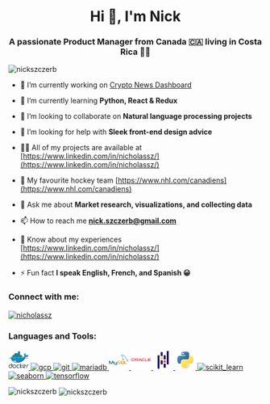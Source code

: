 <h1 align="center">Hi 👋, I'm Nick</h1>
<h3 align="center">A passionate Product Manager from Canada 🇨🇦 living in Costa Rica 🏄‍♂️</h3>

<p align="left"> <img src="https://komarev.com/ghpvc/?username=nickszczerb&label=Profile%20views&color=0e75b6&style=flat" alt="nickszczerb" /> </p>

- 🔭 I’m currently working on [Crypto News Dashboard](https://github.com/NickSzczerb/crypto-news-dashboard)

- 🌱 I’m currently learning **Python, React & Redux**

- 👯 I’m looking to collaborate on **Natural language processing projects**

- 🤝 I’m looking for help with **Sleek front-end design advice**

- 👨‍💻 All of my projects are available at [https://www.linkedin.com/in/nicholassz/](https://www.linkedin.com/in/nicholassz/)

- 🏒 My favourite hockey team [https://www.nhl.com/canadiens](https://www.nhl.com/canadiens)

- 💬 Ask me about **Market research, visualizations, and collecting data**

- 📫 How to reach me **nick.szczerb@gmail.com**

- 📄 Know about my experiences [https://www.linkedin.com/in/nicholassz/](https://www.linkedin.com/in/nicholassz/)

- ⚡ Fun fact **I speak English, French, and Spanish 😀**

<h3 align="left">Connect with me:</h3>
<p align="left">
<a href="https://linkedin.com/in/nicholassz" target="blank"><img align="center" src="https://raw.githubusercontent.com/rahuldkjain/github-profile-readme-generator/master/src/images/icons/Social/linked-in-alt.svg" alt="nicholassz" height="30" width="40" /></a>
</p>

<h3 align="left">Languages and Tools:</h3>
<p align="left"> <a href="https://www.docker.com/" target="_blank" rel="noreferrer"> <img src="https://raw.githubusercontent.com/devicons/devicon/master/icons/docker/docker-original-wordmark.svg" alt="docker" width="40" height="40"/> </a> <a href="https://cloud.google.com" target="_blank" rel="noreferrer"> <img src="https://www.vectorlogo.zone/logos/google_cloud/google_cloud-icon.svg" alt="gcp" width="40" height="40"/> </a> <a href="https://git-scm.com/" target="_blank" rel="noreferrer"> <img src="https://www.vectorlogo.zone/logos/git-scm/git-scm-icon.svg" alt="git" width="40" height="40"/> </a> <a href="https://mariadb.org/" target="_blank" rel="noreferrer"> <img src="https://www.vectorlogo.zone/logos/mariadb/mariadb-icon.svg" alt="mariadb" width="40" height="40"/> </a> <a href="https://www.mysql.com/" target="_blank" rel="noreferrer"> <img src="https://raw.githubusercontent.com/devicons/devicon/master/icons/mysql/mysql-original-wordmark.svg" alt="mysql" width="40" height="40"/> </a> <a href="https://www.oracle.com/" target="_blank" rel="noreferrer"> <img src="https://raw.githubusercontent.com/devicons/devicon/master/icons/oracle/oracle-original.svg" alt="oracle" width="40" height="40"/> </a> <a href="https://pandas.pydata.org/" target="_blank" rel="noreferrer"> <img src="https://raw.githubusercontent.com/devicons/devicon/2ae2a900d2f041da66e950e4d48052658d850630/icons/pandas/pandas-original.svg" alt="pandas" width="40" height="40"/> </a> <a href="https://www.python.org" target="_blank" rel="noreferrer"> <img src="https://raw.githubusercontent.com/devicons/devicon/master/icons/python/python-original.svg" alt="python" width="40" height="40"/> </a> <a href="https://scikit-learn.org/" target="_blank" rel="noreferrer"> <img src="https://upload.wikimedia.org/wikipedia/commons/0/05/Scikit_learn_logo_small.svg" alt="scikit_learn" width="40" height="40"/> </a> <a href="https://seaborn.pydata.org/" target="_blank" rel="noreferrer"> <img src="https://seaborn.pydata.org/_images/logo-mark-lightbg.svg" alt="seaborn" width="40" height="40"/> </a> <a href="https://www.tensorflow.org" target="_blank" rel="noreferrer"> <img src="https://www.vectorlogo.zone/logos/tensorflow/tensorflow-icon.svg" alt="tensorflow" width="40" height="40"/> </a> </p>

<p><img align="left" src="https://github-readme-stats.vercel.app/api/top-langs?username=nickszczerb&show_icons=true&locale=en&layout=compact" alt="nickszczerb" /></p>

<p>&nbsp;<img align="center" src="https://github-readme-stats.vercel.app/api?username=nickszczerb&show_icons=true&locale=en" alt="nickszczerb" /></p>
